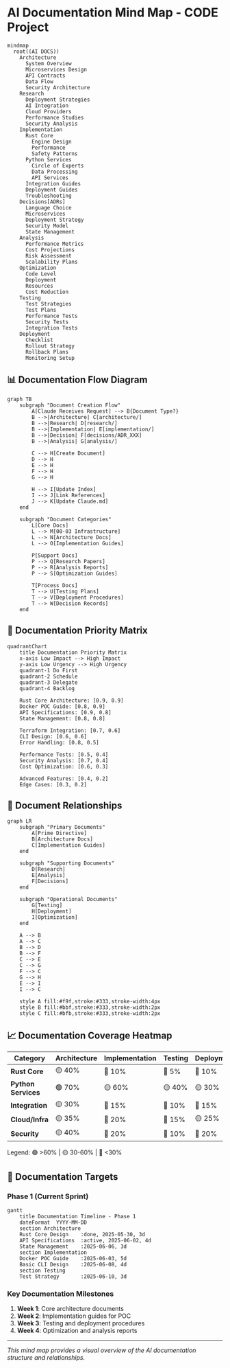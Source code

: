 # AI Documentation Mind Map - CODE Project

```mermaid
mindmap
  root((AI DOCS))
    Architecture
      System Overview
      Microservices Design
      API Contracts
      Data Flow
      Security Architecture
    Research
      Deployment Strategies
      AI Integration
      Cloud Providers
      Performance Studies
      Security Analysis
    Implementation
      Rust Core
        Engine Design
        Performance
        Safety Patterns
      Python Services
        Circle of Experts
        Data Processing
        API Services
      Integration Guides
      Deployment Guides
      Troubleshooting
    Decisions[ADRs]
      Language Choice
      Microservices
      Deployment Strategy
      Security Model
      State Management
    Analysis
      Performance Metrics
      Cost Projections
      Risk Assessment
      Scalability Plans
    Optimization
      Code Level
      Deployment
      Resources
      Cost Reduction
    Testing
      Test Strategies
      Test Plans
      Performance Tests
      Security Tests
      Integration Tests
    Deployment
      Checklist
      Rollout Strategy
      Rollback Plans
      Monitoring Setup
```

## 📊 Documentation Flow Diagram

```mermaid
graph TB
    subgraph "Document Creation Flow"
        A[Claude Receives Request] --> B{Document Type?}
        B -->|Architecture| C[architecture/]
        B -->|Research| D[research/]
        B -->|Implementation| E[implementation/]
        B -->|Decision| F[decisions/ADR_XXX]
        B -->|Analysis| G[analysis/]
        
        C --> H[Create Document]
        D --> H
        E --> H
        F --> H
        G --> H
        
        H --> I[Update Index]
        I --> J[Link References]
        J --> K[Update Claude.md]
    end
    
    subgraph "Document Categories"
        L[Core Docs]
        L --> M[00-03 Infrastructure]
        L --> N[Architecture Docs]
        L --> O[Implementation Guides]
        
        P[Support Docs]
        P --> Q[Research Papers]
        P --> R[Analysis Reports]
        P --> S[Optimization Guides]
        
        T[Process Docs]
        T --> U[Testing Plans]
        T --> V[Deployment Procedures]
        T --> W[Decision Records]
    end
```

## 🎯 Documentation Priority Matrix

```mermaid
quadrantChart
    title Documentation Priority Matrix
    x-axis Low Impact --> High Impact
    y-axis Low Urgency --> High Urgency
    quadrant-1 Do First
    quadrant-2 Schedule
    quadrant-3 Delegate
    quadrant-4 Backlog
    
    Rust Core Architecture: [0.9, 0.9]
    Docker POC Guide: [0.8, 0.9]
    API Specifications: [0.9, 0.8]
    State Management: [0.8, 0.8]
    
    Terraform Integration: [0.7, 0.6]
    CLI Design: [0.6, 0.6]
    Error Handling: [0.8, 0.5]
    
    Performance Tests: [0.5, 0.4]
    Security Analysis: [0.7, 0.4]
    Cost Optimization: [0.6, 0.3]
    
    Advanced Features: [0.4, 0.2]
    Edge Cases: [0.3, 0.2]
```

## 🔄 Document Relationships

```mermaid
graph LR
    subgraph "Primary Documents"
        A[Prime Directive]
        B[Architecture Docs]
        C[Implementation Guides]
    end
    
    subgraph "Supporting Documents"
        D[Research]
        E[Analysis]
        F[Decisions]
    end
    
    subgraph "Operational Documents"
        G[Testing]
        H[Deployment]
        I[Optimization]
    end
    
    A --> B
    A --> C
    B --> D
    B --> F
    C --> E
    C --> G
    F --> C
    G --> H
    E --> I
    I --> C
    
    style A fill:#f9f,stroke:#333,stroke-width:4px
    style B fill:#bbf,stroke:#333,stroke-width:2px
    style C fill:#bfb,stroke:#333,stroke-width:2px
```

## 📈 Documentation Coverage Heatmap

| Category | Architecture | Implementation | Testing | Deployment |
|----------|-------------|----------------|---------|------------|
| **Rust Core** | 🟡 40% | 🔴 10% | 🔴 5% | 🔴 10% |
| **Python Services** | 🟢 70% | 🟡 60% | 🟡 40% | 🟡 30% |
| **Integration** | 🟡 30% | 🔴 15% | 🔴 10% | 🔴 15% |
| **Cloud/Infra** | 🟡 35% | 🔴 20% | 🔴 15% | 🟡 25% |
| **Security** | 🟡 40% | 🔴 20% | 🔴 10% | 🔴 20% |

Legend: 🟢 >60% | 🟡 30-60% | 🔴 <30%

## 🎯 Documentation Targets

### Phase 1 (Current Sprint)
```mermaid
gantt
    title Documentation Timeline - Phase 1
    dateFormat  YYYY-MM-DD
    section Architecture
    Rust Core Design    :done, 2025-05-30, 3d
    API Specifications  :active, 2025-06-02, 4d
    State Management    :2025-06-06, 3d
    section Implementation
    Docker POC Guide    :2025-06-03, 5d
    Basic CLI Design    :2025-06-08, 4d
    section Testing
    Test Strategy       :2025-06-10, 3d
```

### Key Documentation Milestones
1. **Week 1**: Core architecture documents
2. **Week 2**: Implementation guides for POC
3. **Week 3**: Testing and deployment procedures
4. **Week 4**: Optimization and analysis reports

---

*This mind map provides a visual overview of the AI documentation structure and relationships.*
